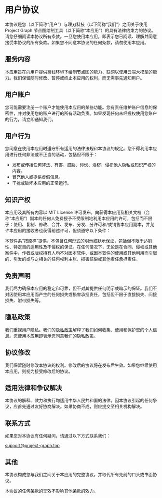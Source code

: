 # 用户协议

本协议是您（以下简称“用户”）与理刃科技（以下简称“我们”）之间关于使用 Project Graph 节点图绘制工具（以下简称“本应用”）的具有法律约束力的协议。请您仔细阅读本协议所有条款。一旦您使用本应用，即表示您已阅读、理解并同意接受本协议的所有条款。如果您不同意本协议的任何条款，请勿使用本应用。

## 服务内容

本应用旨在向用户提供离线环境下绘制节点图的能力、联网以使用云端大模型的能力。我们保留随时修改、暂停或终止本应用的权利，而无需事先通知用户。

## 用户账户

您可能需要注册一个账户才能使用本应用的某些功能。您有责任维护账户信息的保密性，并对使用您的账户进行的所有活动负责。如果发现任何未经授权使用您账户的行为，请立即通知我们。

## 用户行为

您同意在使用本应用时遵守所有适用的法律法规和本协议的规定。您不得利用本应用进行任何非法或不正当的活动，包括但不限于：

- 发布或传播任何非法、有害、威胁、诽谤、淫秽、侵犯他人隐私或知识产权的内容。
- 冒充他人或提供虚假信息。
- 干扰或破坏本应用的正常运行。

## 知识产权

本应用及其所有内容以 MIT License 许可发布，向获得本应用及相关文档（合称“本应用”）副本的任何人免费授予不受限制地利用本应用的许可，包括而不限于：使用、复制、修改、合并、发布、分发、分许可和/或销售本应用副本，并允许本应用的接收者也获得前述许可，但须遵守以下条件：

本软件系“按原样”提供，不包含任何形式的明示或默示保证，包括但不限于适销性、特定目的适用性及不侵权的保证。在任何情况下，无论是在合同、侵权或其他案件中，作者或版权持有人均不对因本软件、或因本软件的使用或其他利用而引起的、引发的或与之相关的任何权利主张、损害赔偿或其他责任承担责任。

## 免责声明

我们尽力确保本应用的稳定和可靠，但不对其提供任何明示或暗示的保证。我们不对因使用本应用而产生的任何损失或损害承担责任，包括但不限于直接损失、间接损失、附带损失等。

## 隐私政策

我们重视用户隐私。我们的[隐私政策](./privacy)解释了我们如何收集、使用和保护您的个人信息。您使用本应用即表示您同意我们的隐私政策。

## 协议修改

我们保留随时修改本协议的权利。修改后的协议将在发布后生效。如果您继续使用本应用，则视为接受修改后的协议。

## 适用法律和争议解决

本协议的解释、效力和执行均适用中华人民共和国的法律。因本协议引起的任何争议，应首先通过友好协商解决。如果协商不成，则应提交至相关机构解决。

## 联系方式

如果您对本协议有任何疑问，请通过以下方式联系我们：

[support@project-graph.top](mailto:support@project-graph.top)

## 其他

本协议构成您与我们之间关于本应用的完整协议，并取代所有先前的口头或书面协议。

本协议的任何条款的无效不影响其他条款的效力。
